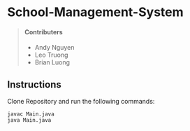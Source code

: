 # School-Management-System

> #### Contributers
>
> - Andy Nguyen
> - Leo Truong
> - Brian Luong
>
## Instructions
Clone Repository and run the following commands: 
```
javac Main.java
java Main.java
```

